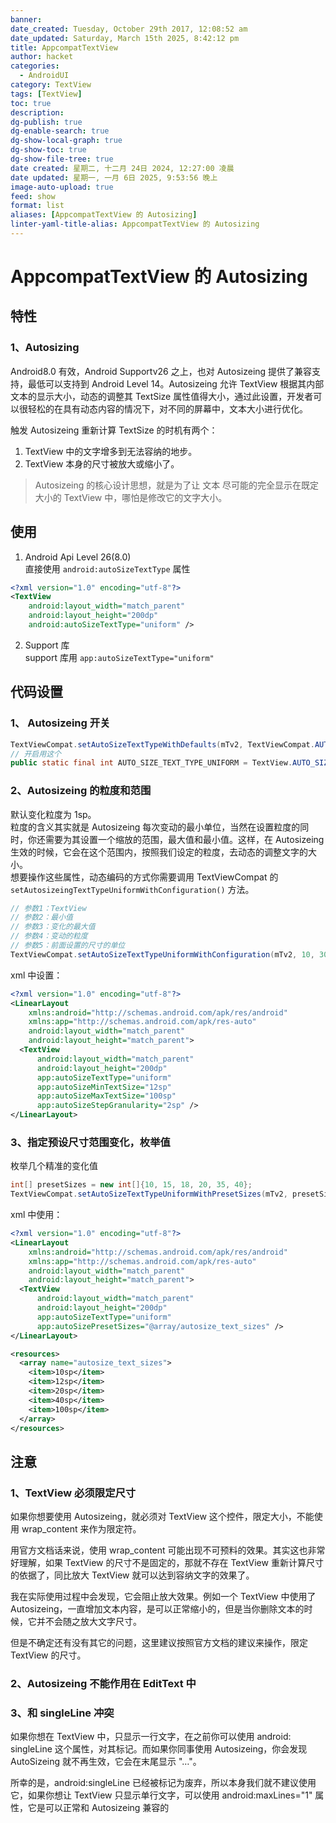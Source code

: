 ```yaml
---
banner: 
date_created: Tuesday, October 29th 2017, 12:08:52 am
date_updated: Saturday, March 15th 2025, 8:42:12 pm
title: AppcompatTextView
author: hacket
categories:
  - AndroidUI
category: TextView
tags: [TextView]
toc: true
description: 
dg-publish: true
dg-enable-search: true
dg-show-local-graph: true
dg-show-toc: true
dg-show-file-tree: true
date created: 星期二, 十二月 24日 2024, 12:27:00 凌晨
date updated: 星期一, 一月 6日 2025, 9:53:56 晚上
image-auto-upload: true
feed: show
format: list
aliases: [AppcompatTextView 的 Autosizing]
linter-yaml-title-alias: AppcompatTextView 的 Autosizing
---
```


# AppcompatTextView 的 Autosizing

## 特性

### 1、Autosizing

Android8.0 有效，Android Supportv26 之上，也对 Autosizeing 提供了兼容支持，最低可以支持到 Android Level 14。Autosizeing 允许 TextView 根据其内部文本的显示大小，动态的调整其 TextSize 属性值得大小，通过此设置，开发者可以很轻松的在具有动态内容的情况下，对不同的屏幕中，文本大小进行优化。

触发 Autosizeing 重新计算 TextSize 的时机有两个：

1. TextView 中的文字增多到无法容纳的地步。
2. TextView 本身的尺寸被放大或缩小了。

> Autosizeing 的核心设计思想，就是为了让 文本 尽可能的完全显示在既定大小的 TextView 中，哪怕是修改它的文字大小。

## 使用

1. Android Api Level 26(8.0)<br />直接使用 `android:autoSizeTextType` 属性

```xml
<?xml version="1.0" encoding="utf-8"?>
<TextView
    android:layout_width="match_parent"
    android:layout_height="200dp"
    android:autoSizeTextType="uniform" />
```

2. Support 库<br />support 库用 `app:autoSizeTextType="uniform"`

## 代码设置

### 1、 Autosizeing 开关

```java
TextViewCompat.setAutoSizeTextTypeWithDefaults(mTv2, TextViewCompat.AUTO_SIZE_TEXT_TYPE_NONE); // 关闭
// 开启用这个
public static final int AUTO_SIZE_TEXT_TYPE_UNIFORM = TextView.AUTO_SIZE_TEXT_TYPE_UNIFORM;
```

### 2、Autosizeing 的粒度和范围

默认变化粒度为 1sp。<br />粒度的含义其实就是 Autosizeing 每次变动的最小单位，当然在设置粒度的同时，你还需要为其设置一个缩放的范围，最大值和最小值。这样，在 Autosizeing 生效的时候，它会在这个范围内，按照我们设定的粒度，去动态的调整文字的大小。<br />想要操作这些属性，动态编码的方式你需要调用 TextViewCompat 的 `setAutosizeingTextTypeUniformWithConfiguration()` 方法。

```java
// 参数1：TextView
// 参数2：最小值
// 参数3：变化的最大值
// 参数4：变动的粒度
// 参数5：前面设置的尺寸的单位
TextViewCompat.setAutoSizeTextTypeUniformWithConfiguration(mTv2, 10, 30, 5, TypedValue.COMPLEX_UNIT_SP);
```

xml 中设置：

```xml
<?xml version="1.0" encoding="utf-8"?>
<LinearLayout
    xmlns:android="http://schemas.android.com/apk/res/android"
    xmlns:app="http://schemas.android.com/apk/res-auto"
    android:layout_width="match_parent"
    android:layout_height="match_parent">
  <TextView
      android:layout_width="match_parent"
      android:layout_height="200dp"
      app:autoSizeTextType="uniform"
      app:autoSizeMinTextSize="12sp"
      app:autoSizeMaxTextSize="100sp"
      app:autoSizeStepGranularity="2sp" />
</LinearLayout>
```

### 3、指定预设尺寸范围变化，枚举值

枚举几个精准的变化值

```java
int[] presetSizes = new int[]{10, 15, 18, 20, 35, 40};
TextViewCompat.setAutoSizeTextTypeUniformWithPresetSizes(mTv2, presetSizes, TypedValue.COMPLEX_UNIT_SP);
```

xml 中使用：

```xml
<?xml version="1.0" encoding="utf-8"?>
<LinearLayout
    xmlns:android="http://schemas.android.com/apk/res/android"
    xmlns:app="http://schemas.android.com/apk/res-auto"
    android:layout_width="match_parent"
    android:layout_height="match_parent">
  <TextView
      android:layout_width="match_parent"
      android:layout_height="200dp"
      app:autoSizeTextType="uniform"
      app:autoSizePresetSizes="@array/autosize_text_sizes" />
</LinearLayout>

<resources>
  <array name="autosize_text_sizes">
    <item>10sp</item>
    <item>12sp</item>
    <item>20sp</item>
    <item>40sp</item>
    <item>100sp</item>
  </array>
</resources>
```

## 注意

### 1、TextView 必须限定尺寸

如果你想要使用 Autosizeing，就必须对 TextView 这个控件，限定大小，不能使用 wrap_content 来作为限定符。

用官方文档话来说，使用 wrap_content 可能出现不可预料的效果。其实这也非常好理解，如果 TextView 的尺寸不是固定的，那就不存在 TextView 重新计算尺寸的依据了，同比放大 TextView 就可以达到容纳文字的效果了。

我在实际使用过程中会发现，它会阻止放大效果。例如一个 TextView 中使用了 Autosizeing，一直增加文本内容，是可以正常缩小的，但是当你删除文本的时候，它并不会随之放大文字尺寸。

但是不确定还有没有其它的问题，这里建议按照官方文档的建议来操作，限定 TextView 的尺寸。

### 2、Autosizeing 不能作用在 EditText 中

### 3、和 singleLine 冲突

如果你想在 TextView 中，只显示一行文字，在之前你可以使用 android: singleLine 这个属性，对其标记。而如果你同事使用 Autosizeing，你会发现 AutoSizeing 就不再生效，它会在末尾显示 "…"。

所幸的是，android:singleLine 已经被标记为废弃，所以本身我们就不建议使用它，如果你想让 TextView 只显示单行文字，可以使用 android:maxLines="1" 属性，它是可以正常和 Autosizeing 兼容的
